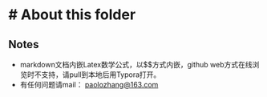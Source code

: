 # # About this folder



## Notes ##

- markdown文档内嵌Latex数学公式，以$$方式内嵌，github web方式在线浏览时不支持，请pull到本地后用Typora打开。
- 有任何问题请mail： paolozhang@163.com